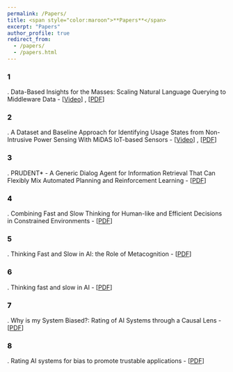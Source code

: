 ```yaml
---
permalink: /Papers/
title: <span style="color:maroon">**Papers**</span>
excerpt: "Papers"
author_profile: true
redirect_from: 
  - /papers/
  - /papers.html
---
```


  
### <span style="color:black">1</span>
. <span style> Data-Based Insights for the Masses: Scaling Natural Language Querying to Middleware Data - [[Video](https://www.youtube.com/watch?v=-0aKDVoEGvs)] , [[PDF](https://dl.acm.org/doi/abs/10.1007/978-3-031-00129-1_49)]</span>

### <span style="color:black">2</span>
. <span style>A Dataset and Baseline Approach for Identifying Usage States from Non-Intrusive Power Sensing With MiDAS IoT-based Sensors - [[Video](https://www.youtube.com/watch?v=-0aKDVoEGvs)] , [[PDF](https://dl.acm.org/doi/10.1145/3514094.3534174)]</span>  


### <span style="color:black">3</span>
. <span style>PRUDENT* - A Generic Dialog Agent for Information Retrieval That Can
Flexibly Mix Automated Planning and Reinforcement Learning - [[PDF](https://icaps21.icaps-conference.org/demos/demos/381.pdf)]</span>



### <span style="color:black">4</span>
. <span style>Combining Fast and Slow Thinking for Human-like and Efficient Decisions in Constrained Environments - [[PDF](https://scholar.google.com/citations?view_op=view_citation&hl=en&user=mPC6wp4AAAAJ&sortby=pubdate&citation_for_view=mPC6wp4AAAAJ:KNjnJ3z-R6IC)]</span>


### <span style="color:black">5</span>  
. <span style>Thinking Fast and Slow in AI: the Role of Metacognition - [[PDF](https://scholar.google.com/citations?view_op=view_citation&hl=en&user=mPC6wp4AAAAJ&cstart=20&pagesize=80&sortby=pubdate&citation_for_view=mPC6wp4AAAAJ:CdxZDUztZiMC)]</span>


### <span style="color:black">6</span>
. <span style>Thinking fast and slow in AI - [[PDF](https://scholar.google.com/citations?view_op=view_citation&hl=en&user=mPC6wp4AAAAJ&cstart=20&pagesize=80&sortby=pubdate&citation_for_view=mPC6wp4AAAAJ:PaBasH6fAo0C)]</span>
  

### <span style="color:black">7</span>
. <span style>Why is my System Biased?: Rating of AI Systems through a Causal Lens - [[PDF](https://dl.acm.org/doi/10.1145/3514094.3539556)]</span>


### <span style="color:black">8</span>
. <span style>Rating AI systems for bias to promote trustable applications - [[PDF](https://ieeexplore.ieee.org/abstract/document/8809756)]</span>




